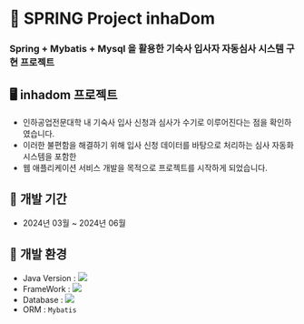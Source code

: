# 🍃 SPRING Project inhaDom

### Spring + Mybatis + Mysql 을 활용한 기숙사 입사자 자동심사 시스템 구현 프로젝트


## 🖥️ inhadom 프로젝트

- 인하공업전문대학 내 기숙사 입사 신청과 심사가 수기로 이루어진다는 점을 확인하였습니다.
- 이러한 불편함을 해결하기 위해 입사 신청 데이터를 바탕으로 처리하는 심사 자동화 시스템을 포함한
- 웹 애플리케이션 서비스 개발을 목적으로 프로젝트를 시작하게 되었습니다.


## 📄 개발 기간

- 2024년 03월 ~ 2024년 06월


## 📄 개발 환경
- Java Version : <img src="https://img.shields.io/badge/java-007396?style=for-the-badge&logo=java&logoColor=white"> 
- FrameWork : <img src="https://img.shields.io/badge/spring-6DB33F?style=for-the-badge&logo=spring&logoColor=white"> 
- Database : <img src="https://img.shields.io/badge/mysql-4479A1?style=for-the-badge&logo=mysql&logoColor=white"> 
- ORM : `Mybatis`

